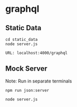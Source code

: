 # graphql

## Static Data
```
cd static_data
node server.js

URL: localhost:4000/graphql
```

## Mock Server
Note: Run in separate terminals
```
npm run json:server

node server.js

```